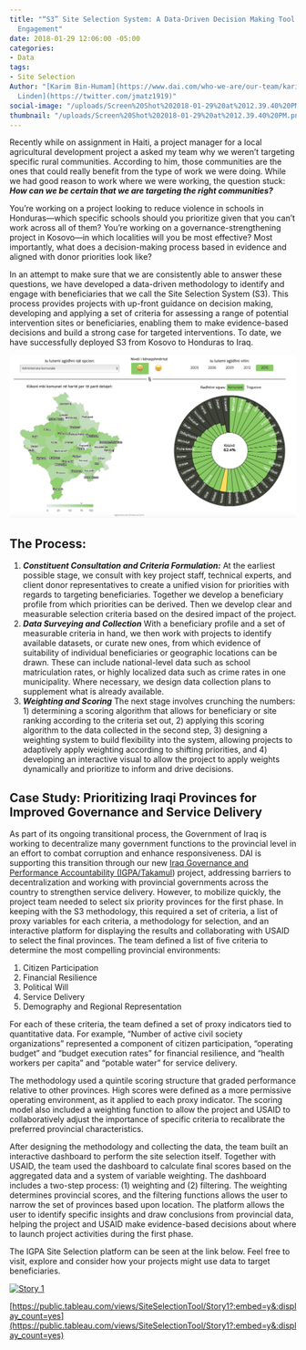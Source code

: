 ```yaml
---
title: "“S3” Site Selection System: A Data-Driven Decision Making Tool for Effective
  Engagement"
date: 2018-01-29 12:06:00 -05:00
categories:
- Data
tags:
- Site Selection
Author: "[Karim Bin-Humam](https://www.dai.com/who-we-are/our-team/karim-bin-humam),[Josh
  Linden](https://twitter.com/jmatz1919)"
social-image: "/uploads/Screen%20Shot%202018-01-29%20at%2012.39.40%20PM.png"
thumbnail: "/uploads/Screen%20Shot%202018-01-29%20at%2012.39.40%20PM.png"
---
```


Recently while on assignment in Haiti, a project manager for a local agricultural development project a asked my team why we weren’t targeting specific rural communities. According to him, those communities are the ones that could really benefit from the type of work we were doing. While we had good reason to work where we were working, the question stuck: ***How can we be certain that we are targeting the right communities?***

<!--more-->

You’re working on a project looking to reduce violence in schools in Honduras—which specific schools should you prioritize given that you can’t work across all of them? You’re working on a governance-strengthening project in Kosovo—in which localities will you be most effective? Most importantly, what does a decision-making process based in evidence and aligned with donor priorities look like?

In an attempt to make sure that we are consistently able to answer these questions, we have developed a data-driven methodology to identify and engage with beneficiaries that we call the Site Selection System (S3). This process provides projects with up-front guidance on decision making, developing and applying a set of criteria for assessing a range of potential intervention sites or beneficiaries, enabling them to make evidence-based decisions and build a strong case for targeted interventions. To date, we have successfully deployed S3 from Kosovo to Honduras to Iraq.

![Screen Shot 2018-01-29 at 12.39.40 PM-28850b.png](/uploads/Screen%20Shot%202018-01-29%20at%2012.39.40%20PM-28850b.png)

## The Process:

1. ***Constituent Consultation and Criteria Formulation:*** At the earliest possible stage, we consult with key project staff, technical experts, and client donor representatives to create a unified vision for priorities with regards to targeting beneficiaries. Together we develop a beneficiary profile from which priorities can be derived. Then we develop clear and measurable selection criteria based on the desired impact of the project.
2. ***Data Surveying and Collection*** With a beneficiary profile and a set of measurable criteria in hand, we then work with projects to identify available datasets, or curate new ones, from which evidence of suitability of individual beneficiaries or geographic locations can be drawn. These can include national-level data such as school matriculation rates, or highly localized data such as crime rates in one municipality. Where necessary, we design data collection plans to supplement what is already available.
3. ***Weighting and Scoring*** The next stage involves crunching the numbers: 1) determining a scoring algorithm that allows for beneficiary or site ranking according to the criteria set out, 2) applying this scoring algorithm to the data collected in the second step, 3) designing a weighting system to build flexibility into the system, allowing projects to adaptively apply weighting according to shifting priorities, and 4) developing an interactive visual to allow the project to apply weights dynamically and prioritize to inform and drive decisions.

## Case Study: Prioritizing Iraqi Provinces for Improved Governance and Service Delivery

As part of its ongoing transitional process, the Government of Iraq is working to decentralize many government functions to the provincial level in an effort to combat corruption and enhance responsiveness. DAI is supporting this transition through our new [Iraq Governance and Performance Accountability (IGPA/Takamul](https://www.dai.com/our-work/projects/iraq-governance-and-performance-accountability-project)) project, addressing barriers to decentralization and working with provincial governments across the country to strengthen service delivery. However, to mobilize quickly, the project team needed to select six priority provinces for the first phase. In keeping with the S3 methodology, this required a set of criteria, a list of proxy variables for each criteria, a methodology for selection, and an interactive platform for displaying the results and collaborating with USAID to select the final provinces. The team defined a list of five criteria to determine the most compelling provincial environments:

1. Citizen Participation
2. Financial Resilience
3. Political Will
4. Service Delivery
5. Demography and Regional Representation

For each of these criteria, the team defined a set of proxy indicators tied to quantitative data. For example, “Number of active civil society organizations” represented a component of citizen participation, “operating budget” and “budget execution rates” for financial resilience, and “health workers per capita” and “potable water” for service delivery.

The methodology used a quintile scoring structure that graded performance relative to other provinces. High scores were defined as a more permissive operating environment, as it applied to each proxy indicator. The scoring model also included a weighting function to allow the project and USAID to collaboratively adjust the importance of specific criteria to recalibrate the preferred provincial characteristics.

After designing the methodology and collecting the data, the team built an interactive dashboard to perform the site selection itself. Together with USAID, the team used the dashboard to calculate final scores based on the aggregated data and a system of variable weighting. The dashboard includes a two-step process: (1) weighting and (2) filtering. The weighting determines provincial scores, and the filtering functions allows the user to narrow the set of provinces based upon location. The platform allows the user to identify specific insights and draw conclusions from provincial data, helping the project and USAID make evidence-based decisions about where to launch project activities during the first phase.

The IGPA Site Selection platform can be seen at the link below. Feel free to visit, explore and consider how your projects might use data to target beneficiaries.

<div class='tableauPlaceholder' id='viz1516940166030' style='position: relative'><noscript><a href='#'><img alt='Story 1 ' src='https:&#47;&#47;public.tableau.com&#47;static&#47;images&#47;Si&#47;SiteSelectionTool&#47;Story1&#47;1_rss.png' style='border: none' /></a></noscript><object class='tableauViz' style='display:none;'><param name='host_url' value='https%3A%2F%2Fpublic.tableau.com%2F' /> <param name='embed_code_version' value='3' /> <param name='site_root' value='' /><param name='name' value='SiteSelectionTool&#47;Story1' /><param name='tabs' value='no' /><param name='toolbar' value='yes' /><param name='static_image' value='https:&#47;&#47;public.tableau.com&#47;static&#47;images&#47;Si&#47;SiteSelectionTool&#47;Story1&#47;1.png' /> <param name='animate_transition' value='yes' /><param name='display_static_image' value='yes' /><param name='display_spinner' value='yes' /><param name='display_overlay' value='yes' /><param name='display_count' value='yes' /></object></div> <script type='text/javascript'> var divElement = document.getElementById('viz1516940166030'); var vizElement = divElement.getElementsByTagName('object')\[0\]; vizElement.style.width='1400px';vizElement.style.height='1647px'; var scriptElement = document.createElement('script'); scriptElement.src = '[https://public.tableau.com/javascripts/api/viz_v1.js](https://public.tableau.com/javascripts/api/viz_v1.js)'; vizElement.parentNode.insertBefore(scriptElement, vizElement); </script>

[https://public.tableau.com/views/SiteSelectionTool/Story1?:embed=y&:display_count=yes](https://public.tableau.com/views/SiteSelectionTool/Story1?:embed=y&:display_count=yes)